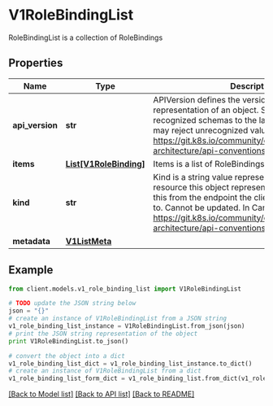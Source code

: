# V1RoleBindingList

RoleBindingList is a collection of RoleBindings

## Properties
Name | Type | Description | Notes
------------ | ------------- | ------------- | -------------
**api_version** | **str** | APIVersion defines the versioned schema of this representation of an object. Servers should convert recognized schemas to the latest internal value, and may reject unrecognized values. More info: https://git.k8s.io/community/contributors/devel/sig-architecture/api-conventions.md#resources | [optional] 
**items** | [**List[V1RoleBinding]**](V1RoleBinding.md) | Items is a list of RoleBindings | 
**kind** | **str** | Kind is a string value representing the REST resource this object represents. Servers may infer this from the endpoint the client submits requests to. Cannot be updated. In CamelCase. More info: https://git.k8s.io/community/contributors/devel/sig-architecture/api-conventions.md#types-kinds | [optional] 
**metadata** | [**V1ListMeta**](V1ListMeta.md) |  | [optional] 

## Example

```python
from client.models.v1_role_binding_list import V1RoleBindingList

# TODO update the JSON string below
json = "{}"
# create an instance of V1RoleBindingList from a JSON string
v1_role_binding_list_instance = V1RoleBindingList.from_json(json)
# print the JSON string representation of the object
print V1RoleBindingList.to_json()

# convert the object into a dict
v1_role_binding_list_dict = v1_role_binding_list_instance.to_dict()
# create an instance of V1RoleBindingList from a dict
v1_role_binding_list_form_dict = v1_role_binding_list.from_dict(v1_role_binding_list_dict)
```
[[Back to Model list]](../README.md#documentation-for-models) [[Back to API list]](../README.md#documentation-for-api-endpoints) [[Back to README]](../README.md)


